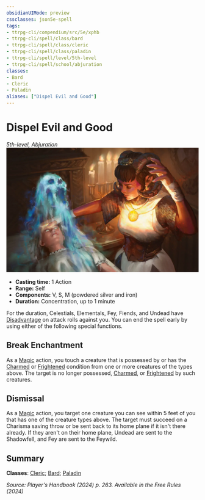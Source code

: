 ```yaml
---
obsidianUIMode: preview
cssclasses: json5e-spell
tags:
- ttrpg-cli/compendium/src/5e/xphb
- ttrpg-cli/spell/class/bard
- ttrpg-cli/spell/class/cleric
- ttrpg-cli/spell/class/paladin
- ttrpg-cli/spell/level/5th-level
- ttrpg-cli/spell/school/abjuration
classes:
- Bard
- Cleric
- Paladin
aliases: ["Dispel Evil and Good"]
---
```

# Dispel Evil and Good
*5th-level, Abjuration*  
![](3-Mechanics/CLI/spells/img/dispel-evil-and-good.webp#right)

- **Casting time:** 1 Action
- **Range:** Self
- **Components:** V, S, M (powdered silver and iron)
- **Duration:** Concentration, up to 1 minute

For the duration, Celestials, Elementals, Fey, Fiends, and Undead have [Disadvantage](3-Mechanics/CLI/rules/variant-rules/disadvantage-xphb.md) on attack rolls against you. You can end the spell early by using either of the following special functions.

## Break Enchantment

As a [Magic](3-Mechanics/CLI/rules/actions.md#Magic) action, you touch a creature that is possessed by or has the [Charmed](3-Mechanics/CLI/rules/conditions.md#Charmed) or [Frightened](3-Mechanics/CLI/rules/conditions.md#Frightened) condition from one or more creatures of the types above. The target is no longer possessed, [Charmed](3-Mechanics/CLI/rules/conditions.md#Charmed), or [Frightened](3-Mechanics/CLI/rules/conditions.md#Frightened) by such creatures.

## Dismissal

As a [Magic](3-Mechanics/CLI/rules/actions.md#Magic) action, you target one creature you can see within 5 feet of you that has one of the creature types above. The target must succeed on a Charisma saving throw or be sent back to its home plane if it isn't there already. If they aren't on their home plane, Undead are sent to the Shadowfell, and Fey are sent to the Feywild.

## Summary

**Classes**: [Cleric](3-Mechanics/CLI/lists/list-spells-classes-cleric.md); [Bard](3-Mechanics/CLI/lists/list-spells-classes-bard.md); [Paladin](3-Mechanics/CLI/lists/list-spells-classes-paladin.md)

*Source: Player's Handbook (2024) p. 263. Available in the Free Rules (2024)*
